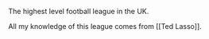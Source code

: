 The highest level football league in the UK.

All my knowledge of this league comes from [[Ted Lasso]]. 